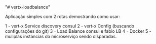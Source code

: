"# vertx-loadbalance" 


Aplicação simples com 2 rotas demostrando como usar:

1 - vert-x Service discovery consul
2 - vert-x Config (buscando configurações do git)
3 - Load Balance consul e fabio LB
4 - Docker
5 - muliplas instancias do microserviço sendo disparadas.
